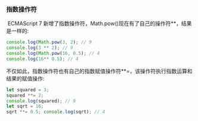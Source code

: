 ### 指数操作符

​	ECMAScript 7 新增了指数操作符，Math.pow()现在有了自己的操作符**，结果是一样的:

```javascript
console.log(Math.pow(3, 2); // 9 
console.log(3 ** 2); // 9
console.log(Math.pow(16, 0.5); // 4 
console.log(16** 0.5); // 4
```

​	不仅如此，指数操作符也有自己的指数赋值操作符**=，该操作符执行指数运算和结果的赋值操作: 

```javascript
let squared = 3;
squared **= 2; 
console.log(squared); // 9
let sqrt = 16;
sqrt **= 0.5; console.log(sqrt); // 4
```

#### 